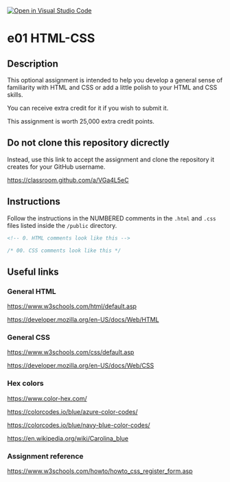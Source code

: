 [![Open in Visual Studio Code](https://classroom.github.com/assets/open-in-vscode-c66648af7eb3fe8bc4f294546bfd86ef473780cde1dea487d3c4ff354943c9ae.svg)](https://classroom.github.com/online_ide?assignment_repo_id=7765249&assignment_repo_type=AssignmentRepo)
# e01 HTML-CSS

## Description 

This optional assignment is intended to help you develop a general sense of familiarity with HTML and CSS or add a little polish to your HTML and CSS skills.

You can receive extra credit for it if you wish to submit it.

This assignment is worth 25,000 extra credit points.

## Do not clone this repository dicrectly

Instead, use this link to accept the assignment and clone the repository it creates for your GitHub username.

https://classroom.github.com/a/VGa4L5eC

## Instructions

Follow the instructions in the NUMBERED comments in the `.html` and `.css` files listed inside the `/public` directory.

```html
<!-- 0. HTML comments look like this -->
```

```css
/* 00. CSS comments look like this */
```

## Useful links

### General HTML 

https://www.w3schools.com/html/default.asp

https://developer.mozilla.org/en-US/docs/Web/HTML

### General CSS

https://www.w3schools.com/css/default.asp

https://developer.mozilla.org/en-US/docs/Web/CSS

### Hex colors

https://www.color-hex.com/

https://colorcodes.io/blue/azure-color-codes/

https://colorcodes.io/blue/navy-blue-color-codes/

https://en.wikipedia.org/wiki/Carolina_blue

### Assignment reference

https://www.w3schools.com/howto/howto_css_register_form.asp
